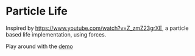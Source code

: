 # Particle Life

Inspired by https://www.youtube.com/watch?v=Z_zmZ23grXE, a particle based life implementation, using forces.

Play around with the [demo](https://martinstannard.github.io/particle_life)
